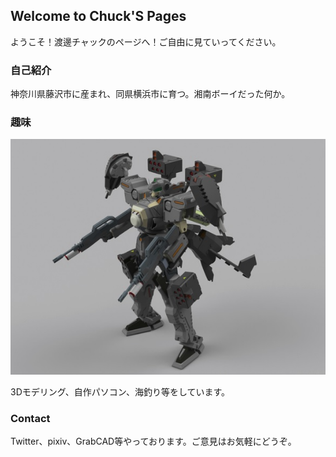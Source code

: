 ## Welcome to Chuck'S Pages

ようこそ！渡邊チャックのページへ！ご自由に見ていってください。

### 自己紹介

神奈川県藤沢市に産まれ、同県横浜市に育つ。湘南ボーイだった何か。


### 趣味

![GitHub Logo](https://github.com/yuusukewatanabe/watanabe02/blob/master/murakumo.jpg)

3Dモデリング、自作パソコン、海釣り等をしています。

### Contact

Twitter、pixiv、GrabCAD等やっております。ご意見はお気軽にどうぞ。
